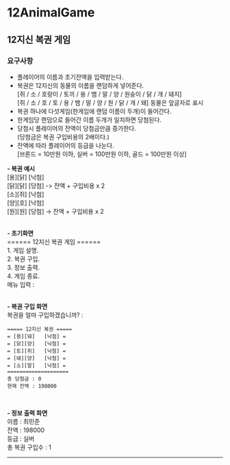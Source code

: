 # 12AnimalGame

## 12지신 복권 게임


### 요구사항<br/>
- 플레이어의 이름과 초기잔액을 입력받는다.
- 복권은 12지신의 동물의 이름을 랜덤하게 넣어준다.<br/>
	[쥐 / 소 / 호랑이 / 토끼 / 용 / 뱀 / 말 / 양 / 원숭이 / 닭 / 개 / 돼지]<br/>
	[쥐 / 소 / 호 / 토 / 용 / 뱀 / 말 / 양 / 원 / 닭 / 개 / 돼] 동물은 앞글자로 표시
- 복권 하나에 다섯게임(한게임에 랜덤 이름이 두개)이 들어간다.
- 한게임당 랜덤으로 들어간 이름 두개가 일치하면 당첨된다.
- 당첨시 플레이어의 잔액이 당첨금만큼 증가한다.<br/>
	(당첨금은 복권 구입비용의 2배이다.)
- 잔액에 따라 플레이어의 등급을 나눈다.<br/>
	[브론드 = 10만원 이하, 실버 = 100만원 이하, 골드 = 100만원 이상]


**- 복권 예시**<br/>
	[용][닭]	[낙첨]<br/>
	[닭][닭]	[당첨] -> 잔액 + 구입비용 x 2<br/>
	[소][쥐]	[낙첨]<br/>
	[양][호]	[낙첨]<br/>
	[원][원]	[당첨] -> 잔액 + 구입비용 x 2<br/>
<br/>

**- 초기화면**<br/>
	====== 12지신 복권 게임 ======<br/>
	1. 게임 설명.<br/>
	2. 복권 구입.<br/>
	3. 정보 출력.<br/>
	4. 게임 종료.<br/>
	메뉴 입력 : <br/>
<br/>

**- 복권 구입 화면**<br/>
	복권을 얼마 구입하겠습니까? :

	===== 12지신 복권 =====
	= [용][돼]   [낙첨] =
	= [닭][양]   [낙첨] =
	= [토][쥐]   [낙첨] =
	= [돼][양]   [낙첨] =
	= [소][말]   [낙첨] =
	====================
	총 당첨금 : 0
	현재 잔액 : 198000
<br/>

**- 정보 출력 화면**<br/>
	이름 : 최민준<br/>
	잔액 : 198000<br/>
	등급 : 실버<br/>
	총 복권 구입수 : 1<br/>
___ 
